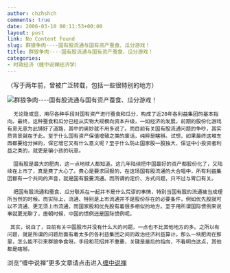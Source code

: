 ```yaml
---
author: chzhshch
comments: true
date: 2006-03-10 00:11:53+00:00
layout: post
link: No Content Found
slug: 群狼争肉----国有股流通与国有资产蚕食、瓜分游戏！
title: 群狼争肉----国有股流通与国有资产蚕食、瓜分游戏！
categories:
- 时政经济（缠中说禅经济学）
---
```


			

                                                                                              




（写于两年前，曾被广泛转载，包括一些很特别的地方）







![群狼争肉----国有股流通与国有资产蚕食、瓜分游戏！](http://simg.sinajs.cn/blog7style/images/common/sg_trans.gif)




                                                                   




                                                                   







      无论隐或显，用尽各种手段对国有资产进行蚕食和瓜分，构成了近20年各利益集团的基本指向。最终，这种蚕食和瓜分已经从实物大规模向资本升级，一如经济的发展。前期的股份化游戏有意无意为此铺好了道路，其中的奥妙就不用多说了。而目前有关国有股流通问题的争吵，其实质背景就在于此。至于什么国有资产保值增殖之类的废话，纯粹是瞎掰。试想，如果最终这堆东西都要给分掉的，保它增它又有什么意义呢？至于什么防止国家股一股独大、保证中小投资者利益之类的，就更是骗小孩的玩意。   
  
      国有股是最大的肥肉，这一点地球人都知道。这几年陆续把中国最好的资产都股份化了，又陆续在上市了，真是费了大心了。费心是要求回报的，在这场国有股流通的大合唱中，所有利益集团都有一个共同的声音，就是国有股要流通。而所谓的定价、方式问题，只不过与胃口有关。   
  
      把国有股流通和蚕食、瓜分联系在一起并不是什么荒谬的事情，特别当国有股的流通被当成理所当然的时候。而实际上，流通、特别是上市流通并不是股份存在的必要条件，例如优先股就可以不流通、更无须上市流通，而国家股和优先股有着很多相似的地方。至于用所谓国际惯例来说事就更无聊了，唐朝时候，中国的惯例还是国际惯例呢。   
  
     其实，说白了，目前有关中国股市并没有什么大的问题，一点也不比其他地方的多。之所以有问题，就是所谓的问题后面有着太多的各利益集团之间的政治经济利益算计。那么一块肥肉在那里，怎么能不引来群狼争食呀。手段和花招并不重要，关键是最后的指向，不看明白这点，其他都是瞎掰。 













浏览“缠中说禅”更多文章请点击进入[缠中说禅](http://blog.sina.com.cn/m/chzhshch)















